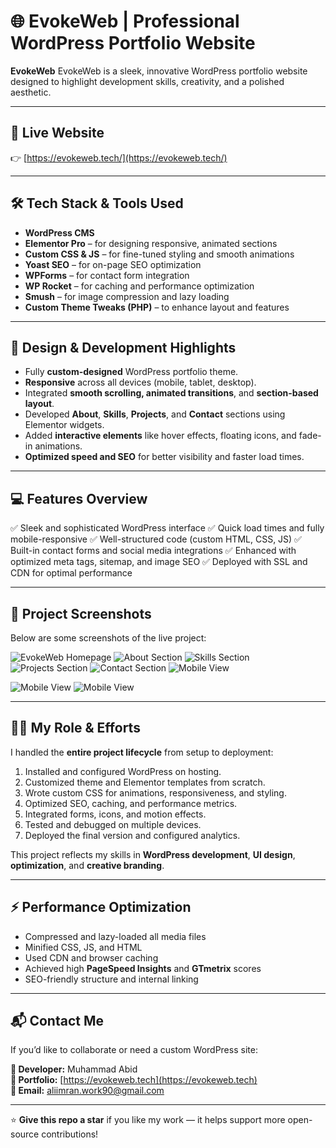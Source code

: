 # 🌐 EvokeWeb | Professional WordPress Portfolio Website

**EvokeWeb** EvokeWeb is a sleek, innovative WordPress portfolio website designed to highlight development skills, creativity, and a polished aesthetic.

---

## 🔗 Live Website

👉 [https://evokeweb.tech/](https://evokeweb.tech/)

---

## 🛠️ Tech Stack & Tools Used

- **WordPress CMS**
- **Elementor Pro** – for designing responsive, animated sections  
- **Custom CSS & JS** – for fine-tuned styling and smooth animations  
- **Yoast SEO** – for on-page SEO optimization  
- **WPForms** – for contact form integration  
- **WP Rocket** – for caching and performance optimization  
- **Smush** – for image compression and lazy loading  
- **Custom Theme Tweaks (PHP)** – to enhance layout and features  

---

## 🎨 Design & Development Highlights

- Fully **custom-designed** WordPress portfolio theme.  
- **Responsive** across all devices (mobile, tablet, desktop).  
- Integrated **smooth scrolling, animated transitions**, and **section-based layout**.  
- Developed **About**, **Skills**, **Projects**, and **Contact** sections using Elementor widgets.  
- Added **interactive elements** like hover effects, floating icons, and fade-in animations.  
- **Optimized speed and SEO** for better visibility and faster load times.  

---

## 💻 Features Overview
✅ Sleek and sophisticated WordPress interface
✅ Quick load times and fully mobile-responsive
✅ Well-structured code (custom HTML, CSS, JS)
✅ Built-in contact forms and social media integrations
✅ Enhanced with optimized meta tags, sitemap, and image SEO
✅ Deployed with SSL and CDN for optimal performance

---

## 📸 Project Screenshots

Below are some screenshots of the live project:

![EvokeWeb Homepage](https://github.com/aliimran09/evokeweb/blob/main/image1.png)
![About Section](https://github.com/aliimran09/evokeweb/blob/main/image2.png)
![Skills Section](https://github.com/aliimran09/evokeweb/blob/main/image3.png)
![Projects Section](https://github.com/aliimran09/evokeweb/blob/main/image4.png)
![Contact Section](https://github.com/aliimran09/evokeweb/blob/main/image5.png)
![Mobile View](https://github.com/aliimran09/evokeweb/blob/main/image6.png)

![Mobile View](https://github.com/aliimran09/evokeweb/blob/main/image7.png)
![Mobile View](https://github.com/aliimran09/evokeweb/blob/main/image8.png)

---

## 👨‍💻 My Role & Efforts

I handled the **entire project lifecycle** from setup to deployment:

1. Installed and configured WordPress on hosting.  
2. Customized theme and Elementor templates from scratch.  
3. Wrote custom CSS for animations, responsiveness, and styling.  
4. Optimized SEO, caching, and performance metrics.  
5. Integrated forms, icons, and motion effects.  
6. Tested and debugged on multiple devices.  
7. Deployed the final version and configured analytics.

This project reflects my skills in **WordPress development**, **UI design**, **optimization**, and **creative branding**.

---

## ⚡ Performance Optimization

- Compressed and lazy-loaded all media files  
- Minified CSS, JS, and HTML  
- Used CDN and browser caching  
- Achieved high **PageSpeed Insights** and **GTmetrix** scores  
- SEO-friendly structure and internal linking  

---

## 📬 Contact Me

If you’d like to collaborate or need a custom WordPress site:

**👤 Developer:** Muhammad Abid  
**💼 Portfolio:** [https://evokeweb.tech](https://evokeweb.tech)  
**📧 Email:** aliimran.work90@gmail.com

---

⭐ **Give this repo a star** if you like my work — it helps support more open-source contributions!

